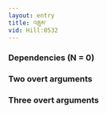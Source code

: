 ```yaml
---
layout: entry
title: འཆུམ་
vid: Hill:0532
---
```

### Dependencies (N = 0)


### Two overt arguments


### Three overt arguments
